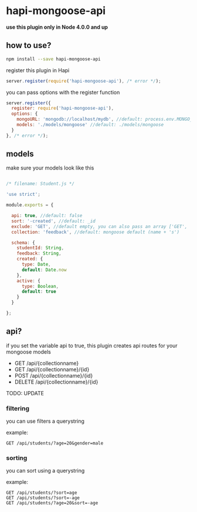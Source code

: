 # hapi-mongoose-api

**use this plugin only in Node 4.0.0 and up**

## how to use?

```bash
npm install --save hapi-mongoose-api
```

register this plugin in Hapi

```javascript
server.register(require('hapi-mongoose-api'), /* error */);
```

you can pass options with the register function

```javascript
server.register({
  register: require('hapi-mongoose-api'),
  options: {
    mongoURL: 'mongodb://localhost/mydb', //default: process.env.MONGO_URL
    models: './models/mongoose' //default: ./models/mongoose
  }
}, /* error */);
```

## models

make sure your models look like this

```javascript

/* filename: Student.js */

'use strict';

module.exports = {

  api: true, //default: false
  sort: '-created', //default: _id
  exclude: 'GET', //default empty, you can also pass an array ['GET', 'DELETE']
  collection: 'feedback', //default: mongoose default (name + 's')

  schema: {
    studentId: String,
    feedback: String,
    created: {
      type: Date,
      default: Date.now
    },
    active: {
      type: Boolean,
      default: true
    }
  }

};


```

## api?

if you set the variable api to true, this plugin creates api routes for your mongoose models

- GET /api/{collectionname}
- GET /api/{collectionname}/{id}
- POST /api/{collectionname}/{id}
- DELETE /api/{collectionname}/{id}

TODO: UPDATE

### filtering

you can use filters a querystring

example:

```
GET /api/students/?age=20&gender=male
```

### sorting

you can sort using a querystring

example:

```
GET /api/students/?sort=age
GET /api/students/?sort=-age
GET /api/students/?age=20&sort=-age
```
